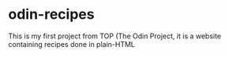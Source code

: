 # odin-recipes
This is my first project from TOP (The Odin Project, it is a website containing recipes done in plain-HTML
